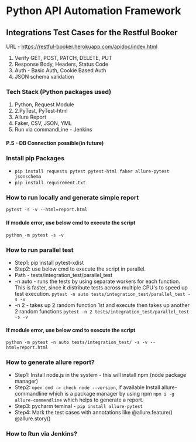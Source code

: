# Python API Automation Framework

## Integrations Test Cases for the Restful Booker
URL - https://restful-booker.herokuapp.com/apidoc/index.html

1. Verify GET, POST, PATCH, DELETE, PUT
2. Response Body, Headers, Status Code
3. Auth - Basic Auth, Cookie Based Auth
4. JSON schema validation


### Tech Stack (Python packages used)
1. Python, Request Module
2. 2.PyTest, PyTest-html
3. Allure Report
4. Faker, CSV, JSON, YML
5. Run via commandLine - Jenkins

#### P.S - DB Connection possible(in future)

### Install pip Packages
- `pip install requests pytest pytest-html faker allure-pytest jsonschema`
- `pip install requirement.txt`

### How to run locally and generate simple report
`pytest -s -v --html=report.html`

#### If module error, use below cmd to execute the script
`python -m pytest -s -v`

### How to run parallel test
- Step1: pip install pytest-xdist
- Step2: use below cmd to execute the script in parallel. 
- Path - tests/integration_test/parallel_test
- -n auto - runs the tests by using separate workers for each function. This is faster, since it distribute tests across multiple CPU's to speed up test execution. 
`pytest -n auto tests/integration_test/parallel_test -s -v`
- -n 2 - takes up 2 random function 1st and execute then takes up another 2 random functions
`pytest -n 2 tests/integration_test/parallel_test -s -v`

#### If module error, use below cmd to execute the script
`python -m pytest -n auto tests/integration_test/ -s -v --html=report.html`

### How to generate allure report?
- Step1: Install node.js in the system - this will install npm (node package manager)
- Step2: `open cmd -> check node --version`, if available Install allure-commandline which is a package manager by using npm
`npm i -g allure-commendline` which helps to generate a report.
- Step3: pycharm teminal - `pip install allure-pytest`
- Step4: Mark the test cases with annotations like 
  @allure.feature()
  @allure.story()


### How to Run via Jenkins?


